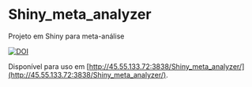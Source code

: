 # Shiny_meta_analyzer

Projeto em Shiny para meta-análise

[![DOI](https://zenodo.org/badge/65758198.svg)](https://zenodo.org/badge/latestdoi/65758198)

Disponível para uso em [http://45.55.133.72:3838/Shiny_meta_analyzer/](http://45.55.133.72:3838/Shiny_meta_analyzer/).

